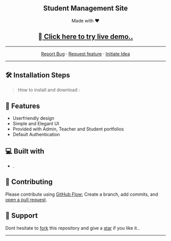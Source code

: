  **<h2 align="center">Student Management Site</h2>**
<p align="center">
Made with ❤️
</p>

**<h2 align="center">  🚀<a href="https://student-management-site.herokuapp.com/" target='_blank'> Click here to try live demo.. </a></h2>**

</p>

<hr>

<p align="center">
    <a href="https://github.com/ursmaheshj/Student_Management/issues/new/choose" target="blank">Report Bug</a>
    ·
    <a href="https://github.com/ursmaheshj/Student_Management/issues/new/choose" target="blank">Request feature</a>
    ·
    <a href="https://github.com/ursmaheshj/Student_Management/issues/new/choose" target="blank">Initiate Idea</a>
</p>
<hr>

## 🛠️ Installation Steps 

 > How to install and download :
 

## 🧐 Features
- Userfriendly design
- Simple and Elegant UI
- Provided with Admin, Teacher and Student portfolios
- Default Authentication

## 💻 Built with
- .

## 🍰 Contributing

Please contribute using [GitHub Flow](https://guides.github.com/introduction/flow); Create a branch, add commits, and [open a pull request](https://github.com/ursmaheshj/Student_Management/compare).

## 🙏 Support
Dont hesitate to [fork](https://github.com/login?return_to=%2Fursmaheshj%2FStudent_Management) this repository and give a [star](https://github.com/login?return_to=%2Fursmaheshj%2FStudent_Management) if you like it..

<hr>
